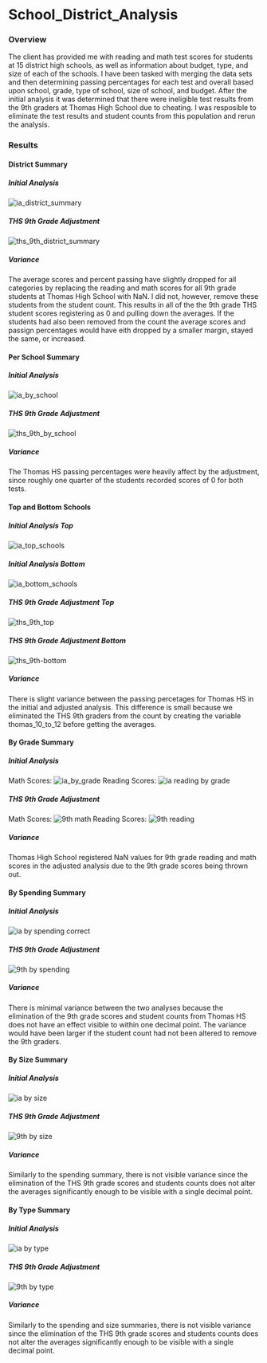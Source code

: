 # School_District_Analysis

### Overview
The client has provided me with reading and math test scores for students at 15 district high schools, as well as information about budget, type, and size of each of the schools. I have been tasked with merging the data sets and then determining passing percentages for each test and overall based upon school, grade, type of school, size of school, and budget. After the initial analysis it was determined that there were ineligible test results from the 9th graders at Thomas High School due to cheating.  I was resposible to eliminate the test results and student counts from this population and rerun the analysis.

### Results

#### District Summary

##### Initial Analysis
![ia_district_summary](https://user-images.githubusercontent.com/86164867/127041715-a408eb04-3adc-4bf9-a2d7-8388429d936d.PNG)
##### THS 9th Grade Adjustment
![ths_9th_district_summary](https://user-images.githubusercontent.com/86164867/127041853-9019466f-40fd-4f97-af81-39cfaba71988.PNG)
##### Variance 
The average scores and percent passing have slightly dropped for all categories by replacing the reading and math scores for all 9th grade students at Thomas High School with NaN.  I did not, however, remove these students from the student count. This results in all of the the 9th grade THS student scores registering as 0 and pulling down the averages. If the students had also been removed from the count the average scores and passign percentages would have eith dropped by a smaller margin, stayed the same, or increased.

#### Per School Summary

##### Initial Analysis
![ia_by_school](https://user-images.githubusercontent.com/86164867/127042702-181addad-144b-4569-b6e4-507de06fe101.PNG)
##### THS 9th Grade Adjustment
![ths_9th_by_school](https://user-images.githubusercontent.com/86164867/127042847-b422cc99-dbea-4f3d-8e90-22d377930eb5.PNG)
##### Variance
The Thomas HS passing percentages were heavily affect by the adjustment, since roughly one quarter of the students recorded scores of 0 for both tests.

#### Top and Bottom Schools

##### Initial Analysis Top
![ia_top_schools](https://user-images.githubusercontent.com/86164867/127043289-f667481a-0ae1-437b-bb6a-f840a374f3eb.PNG)
##### Initial Analysis Bottom
![ia_bottom_schools](https://user-images.githubusercontent.com/86164867/127043399-401ae81c-d697-409d-8db0-9b01c630b460.PNG)
##### THS 9th Grade Adjustment Top
![ths_9th_top](https://user-images.githubusercontent.com/86164867/127043535-a83f45eb-e275-4b82-a0f8-2969c68dc0f8.PNG)
##### THS 9th Grade Adjustment Bottom
![ths_9th-bottom](https://user-images.githubusercontent.com/86164867/127045435-84c06204-c6ee-4cd1-b09f-d213b9d6da94.PNG)
##### Variance
There is slight variance between the passing percetages for Thomas HS in the initial and adjusted analysis. This difference is small because we eliminated the THS 9th graders from the count by creating the variable thomas_10_to_12 before getting the averages.

#### By Grade Summary

##### Initial Analysis
Math Scores:
![ia_by_grade](https://user-images.githubusercontent.com/86164867/127047662-10f9093a-b5e2-4864-8f0f-edcabe7dd038.PNG)
Reading Scores:
![ia reading by grade](https://user-images.githubusercontent.com/86164867/127048410-5ab85bca-b421-4dae-8b8c-5bbaee118d43.PNG)
##### THS 9th Grade Adjustment
Math Scores:
![9th math](https://user-images.githubusercontent.com/86164867/127048531-c6bb95ab-a2b6-413d-83b1-f17beb9b4301.PNG)
Reading Scores:
![9th reading](https://user-images.githubusercontent.com/86164867/127048590-5009e9a5-c3c5-4a9e-8bad-a286e58117c6.PNG)
##### Variance
Thomas High School registered NaN values for 9th grade reading and math scores in the adjusted analysis due to the 9th grade scores being thrown out.

#### By Spending Summary

##### Initial Analysis
![ia by spending correct](https://user-images.githubusercontent.com/86164867/127049899-d8af0de2-bb93-487c-b13f-a0c4acfa5d05.PNG)
##### THS 9th Grade Adjustment
![9th by spending](https://user-images.githubusercontent.com/86164867/127049608-5c0b2c29-5a31-4511-be57-a73e398d5ad8.PNG)
##### Variance
There is minimal variance between the two analyses because the elimination of the 9th grade scores and student counts from Thomas HS does not have an effect visible to within one decimal point. The variance would have been larger if the student count had not been altered to remove the 9th graders.


#### By Size Summary

##### Initial Analysis
![ia by size](https://user-images.githubusercontent.com/86164867/127056762-f95b1f15-43ab-4caa-9c89-ed25784cfd02.PNG)
##### THS 9th Grade Adjustment
![9th by size](https://user-images.githubusercontent.com/86164867/127056957-030a7d55-5c4f-438b-804c-974da6639849.PNG)
##### Variance
Similarly to the spending summary, there is not visible variance since the elimination of the THS 9th grade scores and students counts does not alter the averages significantly enough to be visible with a single decimal point.

#### By Type Summary

##### Initial Analysis
![ia by type](https://user-images.githubusercontent.com/86164867/127057219-78cc581f-c82e-47b3-bb91-4f5cec5df283.PNG)
##### THS 9th Grade Adjustment
![9th by type](https://user-images.githubusercontent.com/86164867/127057286-e549e629-e09c-4ab3-a55d-1e9a4e50112d.PNG)
##### Variance
Similarly to the spending and size summaries, there is not visible variance since the elimination of the THS 9th grade scores and students counts does not alter the averages significantly enough to be visible with a single decimal point.










